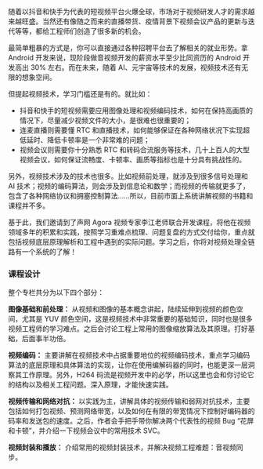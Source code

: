 随着以抖音和快手为代表的短视频平台火爆全球，市场对于视频研发人才的需求越来越旺盛。当然还有像随之而来的直播带货、疫情背景下视频会议产品的更新与迭代等等，都给工程师们创造了很多新的机会。

最简单粗暴的方式是，你可以直接通过各种招聘平台去了解相关的就业形势。拿 Android 开发来说，现阶段做音视频开发的薪资水平至少比同资历的 Android 开发高出 30% 左右。而在未来，随着 AI、元宇宙等技术的发展，视频技术还有无限的想象空间。

但提起视频技术，学习门槛还是有的。就比如：

- 抖音和快手的短视频需要应用图像处理和视频编码技术，如何在保持高画质的情况下，尽量减少视频文件的大小，是很难也很重要的；
- 连麦直播则需要懂 RTC 和直播技术，如何能够保证在各种网络状况下实现超低延时、降低卡顿率是一个非常难的问题；
- 视频会议则需要你十分熟悉 RTC 和转码合流服务等技术，几十上百人的大型视频会议，如何保证流畅度、卡顿率、画质等指标也是十分具有挑战性的。

另外，视频技术涉及的技术也很多。比如视频前处理，就涉及到很多信号处理和 AI 技术；视频的编码算法，则会涉及到信息论和数学；而视频的传输就更多了，包含了各种网络协议和拥塞控制算法……所以，目前市面上系统讲解视频的书籍和课程并不多。

基于此，我们邀请到了声网 Agora 视频专家李江老师联合开发课程，将他在视频领域多年的积累和实践，按照学习重难点梳理、问题复盘的方式交付给你，重点就包括视频底层原理解析和工程中遇到的实际问题。学习之后，你将对视频处理全链路有一个系统的了解！

### 课程设计

整个专栏共分为以下四个部分：

**图像基础和前处理：** 从视频和图像的基本概念讲起，陆续延伸到视频的颜色空间，尤其是 YUV 颜色空间，这是视频技术中非常重要的基础知识，同时也是很多视频工程师的学习难点。之后会讨论工程上常用的图像缩放算法及其原理。打好基础，后面事半功倍。

**视频编码：** 主要讲解在视频技术中占据重要地位的视频编码技术，重点学习编码算法的底层原理和具体算法的实现，让你在使用编解码器的同时，也能更深一层洞察其工作原理。另外，H264 码流是视频开发中的必学，所以这里也会和你讨论它的结构以及相关工程问题。深入原理，才能快速实践。

**视频传输和网络对抗：** 以实践为主，讲解具体的视频传输和弱网对抗技术，主要包括如何打包视频、预测网络带宽，以及如何在有限的带宽情况下控制好编码器的码率和发送包的速度。之后，作者会手把手带你解决两个代表性的视频 Bug “花屏和卡顿”，并介绍一下视频会议中的常用技术 SVC。

**视频封装和播放：** 介绍常用的视频封装技术，并解决视频工程难题：音视频同步。